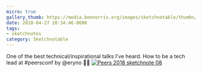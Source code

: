 ```yaml
---
micro: true
gallery_thumb: https://media.bennorris.org/images/sketchnotable/thumbs/peers-2018-sketchnote-08.jpg
date: 2018-04-27 10:34:46-0600
tags:
- sketchnotes
category: Sketchnotable
---
```


One of the best technical/inspirational talks I’ve heard. How to be a tech lead at #peersconf by @eryno ✍🏼 [![Peers 2018 sketchnote 08](https://media.bennorris.org/images/sketchnotable/peers-2018/peers-2018-sketchnote-08.jpg)](https://media.bennorris.org/images/sketchnotable/peers-2018/peers-2018-sketchnote-08.jpg)